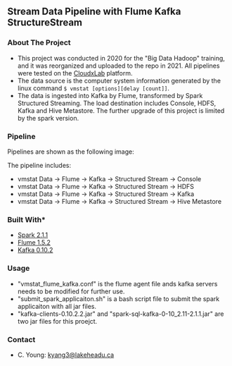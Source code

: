 ## Stream Data Pipeline with Flume Kafka StructureStream 

### About The Project
* This project was conducted in 2020 for the "Big Data Hadoop" training, and it was reorganized and uploaded to
the repo in 2021. All pipelines were tested on the [CloudxLab](https://cloudxlab.com/home) platform. 
* The data source is the computer system information generated by the linux 
command ```$ vmstat [options][delay [count]]```. 
* The data is ingested into Kafka by Flume, transformed by
Spark Structured Streaming. The load destination includes Console, HDFS, Kafka and Hive Metastore. The further upgrade 
of this project is limited by the spark version.

### Pipeline
Pipelines are shown as the following image: 

The pipeline includes: 
* vmstat Data -> Flume -> Kafka -> Structured Stream -> Console
* vmstat Data -> Flume -> Kafka -> Structured Stream -> HDFS
* vmstat Data -> Flume -> Kafka -> Structured Stream -> Kafka
* vmstat Data -> Flume -> Kafka -> Structured Stream -> Hive Metastore

### Built With* 
* [Spark 2.1.1](https://spark.apache.org/docs/2.1.1/)
* [Flume 1.5.2](https://flume.apache.org/releases/1.5.2.html)
* [Kafka 0.10.2](https://kafka.apache.org/0102/documentation.html)

### Usage 
* "vmstat_flume_kafka.conf" is the flume agent file ands kafka servers needs to be modified for further use.
* "submit_spark_applicaiton.sh" is a bash script file to submit the spark applicaiton with all jar files.
* "kafka-clients-0.10.2.2.jar" and "spark-sql-kafka-0-10_2.11-2.1.1.jar" are two jar files for
this proejct. 

### Contact
* C. Young: kyang3@lakeheadu.ca